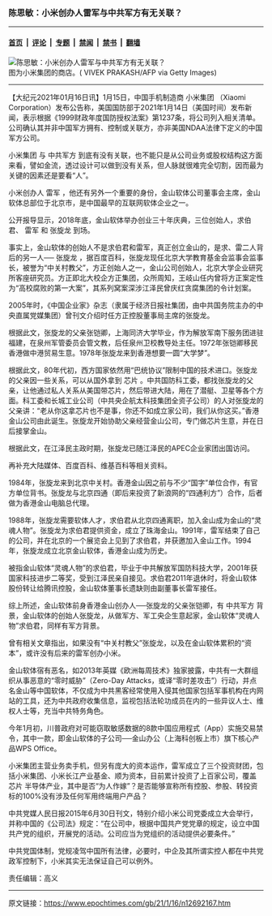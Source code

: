 ### 陈思敏：小米创办人雷军与中共军方有无关联？

---

#### [首页](../../../..?n12692167) &nbsp;|&nbsp; [评论](../../../../../epoch-comment?n12692167) &nbsp;|&nbsp; [专题](../../../../../epoch-special?n12692167) &nbsp;|&nbsp; [禁闻](../../../../../epoch-news?n12692167) &nbsp;|&nbsp; [禁书](../../../../../books?n12692167) &nbsp;|&nbsp; [翻墙](https://github.com/gfw-breaker/nogfw/blob/master/README.md?n12692167)


<div><img alt="陈思敏：小米创办人雷军与中共军方有无关联？" class="attachment-djy_600_400 size-djy_600_400 wp-post-image" src="https://i.epochtimes.com/assets/uploads/2021/01/479573-600x400.jpg"/>
<div class="caption">
 图为小米集团的商店。( VIVEK PRAKASH/AFP via Getty Images)
</div></div><hr/><div class="post_content" id="artbody" itemprop="articleBody">
 <!-- article content begin -->
 <p>
  【大纪元2021年01月16日讯】1月15日，中国手机制造商
  <ok href="https://www.epochtimes.com/gb/tag/%E5%B0%8F%E7%B1%B3%E9%9B%86%E5%9B%A2.html">
   小米集团
  </ok>
  （Xiaomi Corporation）发布公告称，美国国防部于2021年1月14日（美国时间）发布新闻，表示根据《1999财政年度国防授权法案》第1237条，将公司列入相关清单。公司确认其并非中国军方拥有、控制或关联方，亦非美国NDAA法律下定义的中国军方公司。
 </p>
 <p>
  <ok href="https://www.epochtimes.com/gb/tag/%E5%B0%8F%E7%B1%B3%E9%9B%86%E5%9B%A2.html">
   小米集团
  </ok>
  与
  <ok href="https://www.epochtimes.com/gb/tag/%E4%B8%AD%E5%85%B1%E5%86%9B%E6%96%B9.html">
   中共军方
  </ok>
  到底有没有关联，也不能只是从公司业务或股权结构这方面来看，譬如金流，透过设计可以做到没有关系，但人脉就很难完全切割，因而最为关键的因素还是要看“人”。
 </p>
 <p>
  小米创办人
  <ok href="https://www.epochtimes.com/gb/tag/%E9%9B%B7%E5%86%9B.html">
   雷军
  </ok>
  ，他还有另外一个重要的身份，金山软体公司董事会主席，金山软体总部位于北京市，是中国最早的互联网软体企业之一。
 </p>
 <p>
  公开报导显示，2018年底，金山软体举办创业三十年庆典，三位创始人，求伯君、
  <ok href="https://www.epochtimes.com/gb/tag/%E9%9B%B7%E5%86%9B.html">
   雷军
  </ok>
  和
  <ok href="https://www.epochtimes.com/gb/tag/%E5%BC%A0%E6%97%8B%E9%BE%99.html">
   张旋龙
  </ok>
  到场。
 </p>
 <p>
  事实上，金山软体的创始人不是求伯君和雷军，真正创立金山的，是求、雷二人背后的另一人──
  <ok href="https://www.epochtimes.com/gb/tag/%E5%BC%A0%E6%97%8B%E9%BE%99.html">
   张旋龙
  </ok>
  ，据百度百科，张旋龙现任北京大学教育基金会监事会监事长，被誉为“中关村教父”，方正创始人之一，金山公司创始人，北京大学企业研究所客座研究员。方正即北大校企方正集团，众所周知，王岐山任内曾将方正案定性为“高校腐败的第一大案”，其系列窝案深涉江泽民曾庆红贪腐集团的令计划案。
 </p>
 <p>
  2005年时，《中国企业家》杂志（隶属于经济日报社集团，由中共国务院主办的中央直属党媒集团）曾刊文介绍时任方正控股董事局主席的张旋龙。
 </p>
 <p>
  根据此文，张旋龙的父亲张铠卿，上海同济大学毕业，作为解放军南下服务团进驻福建，在泉州军管委员会管文教，后任泉州卫校教导处主任。1972年张铠卿移民香港做中港贸易生意。1978年张旋龙来到香港想要一圆“大学梦”。
 </p>
 <p>
  根据此文，80年代初，西方国家依然用“巴统协议”限制中国的技术进口。张旋龙的父亲因一些关系，可以从国外拿到
  <ok href="https://www.epochtimes.com/gb/tag/%E8%8A%AF%E7%89%87.html">
   芯片
  </ok>
  。中共国防科工委，都找张旋龙的父亲，让他通过私人关系从美国带芯片，然后带进大陆，用在了潜艇、卫星等各个方面。科工委和长城工业公司（中共央企航太科技集团全资子公司）的人对张旋龙的父亲讲：“老从你这拿芯片也不是事，你还不如成立家公司，我们从你这买。”香港金山公司由此诞生。张旋龙开始协助父亲经营金山公司，专门做芯片生意，并在日后接掌金山。
 </p>
 <p>
  根据此文，在江泽民主政时期，张旋龙已随江泽民的APEC企业家团出国访问。
 </p>
 <p>
  再补充大陆媒体、百度百科、维基百科等相关资料。
 </p>
 <p>
  1984年，张旋龙来到北京中关村。香港金山因之前与不少“国字”单位合作，有官方单位背书。张旋龙与北京四通（即后来投资了新浪网的“四通利方”）合作，后者做为香港金山电脑总代理。
 </p>
 <p>
  1988年，张旋龙需要软体人才，求伯君从北京四通离职，加入金山成为金山的“灵魂人物”。张旋龙为求伯君提供资金，成立了珠海金山。1991年，雷军结束了自己的公司，并在北京的一个展览会上见到了求伯君，并获邀加入金山工作。1994年，张旋龙成立北京金山软体，香港金山成为历史。
 </p>
 <p>
  被指金山软体“灵魂人物”的求伯君，毕业于中共解放军国防科技大学，2001年获国家科技进步二等奖，受到江泽民亲自接见。求伯君2011年退休时，将金山软体股份转让给腾讯控股，金山软体董事长遗缺则由副董事长雷军接任。
 </p>
 <p>
  综上所述，金山软体前身香港金山创办人──张旋龙的父亲张铠卿，有
  <ok href="https://www.epochtimes.com/gb/tag/%E4%B8%AD%E5%85%B1%E5%86%9B%E6%96%B9.html">
   中共军方
  </ok>
  背景，金山软体的创始人张旋龙，从做军方、军工央企生意起家，金山软体“灵魂人物”求伯君，同样有军方背景。
 </p>
 <p>
  曾有相关文章指出，如果没有“中关村教父”张旋龙，以及在金山软体累积的“资本”，或许没有后来的雷军创办小米。
 </p>
 <p>
  金山软体宿有恶名，如2013年英媒《欧洲每周技术》独家披露，中共有一大群组织从事恶意的“零时威胁”（Zero-Day Attacks，或译“零时差攻击”）行动，并点名金山等中国软体，不仅成为中共黑客经常使用入侵其他国家包括军事机构在内网站的工具，还为中共政府收集信息，监视包括法轮功成员在内的一些异议人士、维权人士等，充当中共特务角色。
 </p>
 <p>
  今年1月初，川普政府对可能窃取敏感数据的8款中国应用程式（App）实施交易禁令，其中一款，即金山软体的子公司──金山办公（上海科创板上市）旗下核心产品WPS Office。
 </p>
 <p>
  小米集团主营业务卖手机，但另有庞大的资本运作，雷军成立了三个投资财团，包括小米集团、小米长江产业基金、顺为资本，目前累计投资了上百家公司，覆盖
  <ok href="https://www.epochtimes.com/gb/tag/%E8%8A%AF%E7%89%87.html">
   芯片
  </ok>
  半导体产业，其中是否“为人作嫁”？是否能够宣称所有控股、参股、转投资标的100%没有涉及任何军用终端用户产品？
 </p>
 <p>
  中共党媒人民日报2015年6月30日刊文，特别介绍小米公司党委成立大会举行，并称中国的《公司法》规定：“在公司中，根据中国共产党党章的规定，设立中国共产党的组织，开展党的活动。公司应当为党组织的活动提供必要条件。”
 </p>
 <p>
  中共党国体制，党规凌驾中国所有法律，必要时，中企及其所谓实控人都在中共党政军控制下，小米其实无法保证自己可以例外。
 </p>
 <p>
  责任编辑：高义
 </p>
 <!-- article content end -->
 <div id="below_article_ad">
 </div>
</div>


---

原文链接：https://www.epochtimes.com/gb/21/1/16/n12692167.htm